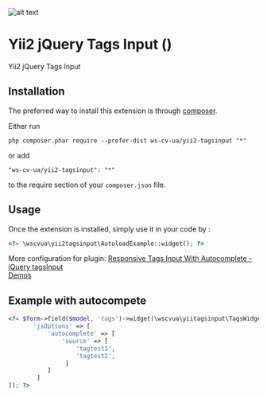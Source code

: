 ![alt text](https://web-studio.cv.ua/img/logo-dark.png "Web-Studio.cv.ua")  

Yii2 jQuery Tags Input ()
=========================
Yii2 jQuery Tags Input

Installation
------------

The preferred way to install this extension is through [composer](http://getcomposer.org/download/).

Either run

```
php composer.phar require --prefer-dist ws-cv-ua/yii2-tagsinput "*"
```

or add

```
"ws-cv-ua/yii2-tagsinput": "*"
```

to the require section of your `composer.json` file.


Usage
-----

Once the extension is installed, simply use it in your code by  :

```php
<?= \wscvua\yii2tagsinput\AutoloadExample::widget(); ?>
```

More configuration for plugin: [Responsive Tags Input With Autocomplete - jQuery tagsInput](https://www.jqueryscript.net/form/Tags-Input-Autocomplete.html)  
[Demos](https://www.jqueryscript.net/demo/Tags-Input-Autocomplete/)  

Example with autocompete
---
```php
<?= $form->field($model, 'tags')->widget(\wscvua\yiitagsinput\TagsWidget::className(), [
       'jsOptions' => [
           'autocomplete' => [
               'source' => [
                   'tagtest1',
                   'tagtest2',
                ]
           ]
        ]
]); ?>
```
